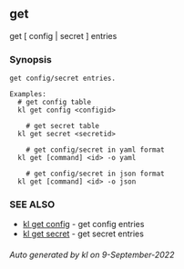 ## get

get [ config | secret ] entries

### Synopsis

```
get config/secret entries.

Examples:
  # get config table
  kl get config <configid>

	# get secret table
  kl get secret <secretid>

	# get config/secret in yaml format
  kl get [command] <id> -o yaml

	# get config/secret in json format
  kl get [command] <id> -o json
```



### SEE ALSO

* [kl get config](kl_get_config)  - get config entries
* [kl get secret](kl_get_secret)  - get secret entries

###### Auto generated by kl on 9-September-2022
